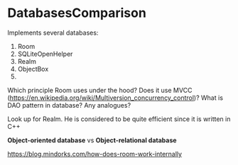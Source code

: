 # DatabasesComparison

Implements several databases:
1) Room
2) SQLiteOpenHelper
3) Realm
4) ObjectBox
5) 

Which principle Room uses under the hood? Does it use MVCC (https://en.wikipedia.org/wiki/Multiversion_concurrency_control)?
What is DAO pattern in database? Any analogues?

Look up for Realm. He is considered to be quite efficient since it is written in C++

**Object-oriented database** vs **Object-relational database**

https://blog.mindorks.com/how-does-room-work-internally
